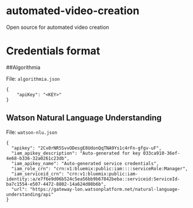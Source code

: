 # automated-video-creation
Open source for automated video creation

# Credentials format

##Algorithmia

File: `algorithmia.json`

```
{
    "apiKey": "<KEY>"
}
```

## Watson Natural Language Understanding

File: `watson-nlu.json`

```
{
  "apikey": "2Cx0rNR5SvvODesgE8UdonQqTNA9Ys1c4rFn-gfgv-uF",
  "iam_apikey_description": "Auto-generated for key 033ca910-36ef-4e68-b336-32a0261c23db",
  "iam_apikey_name": "Auto-generated service credentials",
  "iam_role_crn": "crn:v1:bluemix:public:iam::::serviceRole:Manager",
  "iam_serviceid_crn": "crn:v1:bluemix:public:iam-identity::a/e7f6e9d06b524c5ea56bb9b67842beba::serviceid:ServiceId-ba7c1554-e507-4472-8802-14a624d08b6b",
  "url": "https://gateway-lon.watsonplatform.net/natural-language-understanding/api"
}
```
